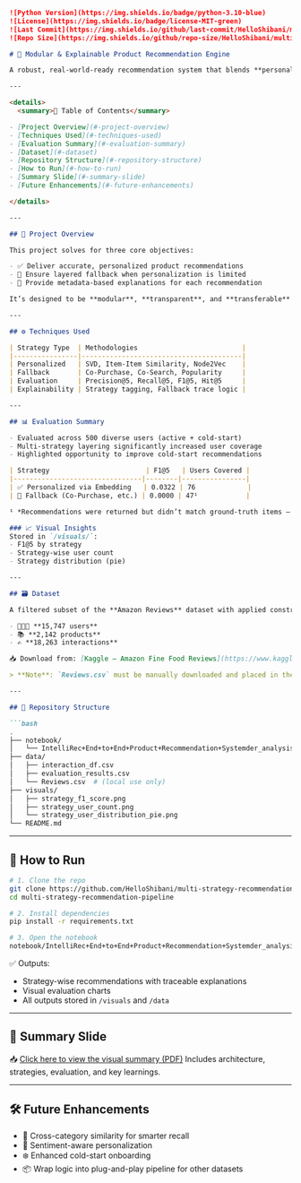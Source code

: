 
````markdown
![Python Version](https://img.shields.io/badge/python-3.10-blue)  
![License](https://img.shields.io/badge/license-MIT-green)  
![Last Commit](https://img.shields.io/github/last-commit/HelloShibani/multi-strategy-recommendation-pipeline)  
![Repo Size](https://img.shields.io/github/repo-size/HelloShibani/multi-strategy-recommendation-pipeline)

# 🧠 Modular & Explainable Product Recommendation Engine

A robust, real-world-ready recommendation system that blends **personalization**, **fallback logic**, and **explainability** to deliver product suggestions even in sparse or cold-start scenarios. Built with transparency and modularity in mind.

---

<details>
  <summary>📑 Table of Contents</summary>

- [Project Overview](#-project-overview)  
- [Techniques Used](#-techniques-used)  
- [Evaluation Summary](#-evaluation-summary)  
- [Dataset](#-dataset)  
- [Repository Structure](#-repository-structure)  
- [How to Run](#-how-to-run)  
- [Summary Slide](#-summary-slide)  
- [Future Enhancements](#-future-enhancements)  

</details>

---

## 📌 Project Overview

This project solves for three core objectives:

- ✅ Deliver accurate, personalized product recommendations  
- 🔁 Ensure layered fallback when personalization is limited  
- 🧾 Provide metadata-based explanations for each recommendation  

It’s designed to be **modular**, **transparent**, and **transferable** across domains.

---

## ⚙️ Techniques Used

| Strategy Type  | Methodologies                          |
|----------------|----------------------------------------|
| Personalized   | SVD, Item-Item Similarity, Node2Vec    |
| Fallback       | Co-Purchase, Co-Search, Popularity     |
| Evaluation     | Precision@5, Recall@5, F1@5, Hit@5     |
| Explainability | Strategy tagging, Fallback trace logic |

---

## 📊 Evaluation Summary

- Evaluated across 500 diverse users (active + cold-start)  
- Multi-strategy layering significantly increased user coverage  
- Highlighted opportunity to improve cold-start recommendations

| Strategy                        | F1@5   | Users Covered |
|--------------------------------|--------|----------------|
| ✅ Personalized via Embedding   | 0.0322 | 76             |
| 🔁 Fallback (Co-Purchase, etc.) | 0.0000 | 47¹            |

¹ *Recommendations were returned but didn’t match ground-truth items — useful for diagnostics and roadmap prioritization.*

### 📈 Visual Insights  
Stored in `/visuals/`:
- F1@5 by strategy  
- Strategy-wise user count  
- Strategy distribution (pie)

---

## 🗃️ Dataset

A filtered subset of the **Amazon Reviews** dataset with applied constraints on helpfulness, recency, and activity.

- 🧑‍🤝‍🧑 **15,747 users**  
- 📚 **2,142 products**  
- ✍️ **18,263 interactions**

📥 Download from: [Kaggle – Amazon Fine Food Reviews](https://www.kaggle.com/datasets/snap/amazon-fine-food-reviews)

> **Note**: `Reviews.csv` must be manually downloaded and placed in the `/data/` folder. It is excluded from the repo for size and licensing reasons.

---

## 📂 Repository Structure

```bash
.
├── notebook/
│   └── IntelliRec+End+to+End+Product+Recommendation+Systemder_analysis.ipynb
├── data/
│   ├── interaction_df.csv
│   ├── evaluation_results.csv
│   └── Reviews.csv  # (local use only)
├── visuals/
│   ├── strategy_f1_score.png
│   ├── strategy_user_count.png
│   └── strategy_user_distribution_pie.png
└── README.md
````

---

## 🚀 How to Run

```bash
# 1. Clone the repo
git clone https://github.com/HelloShibani/multi-strategy-recommendation-pipeline
cd multi-strategy-recommendation-pipeline

# 2. Install dependencies
pip install -r requirements.txt

# 3. Open the notebook
notebook/IntelliRec+End+to+End+Product+Recommendation+Systemder_analysis.ipynb
```

✅ Outputs:

* Strategy-wise recommendations with traceable explanations
* Visual evaluation charts
* All outputs stored in `/visuals` and `/data`

---

## 📄 Summary Slide

📥 [Click here to view the visual summary (PDF)](./Topline%20Summary%20-%20Recommendation%20System%20Evaluation.pdf)
Includes architecture, strategies, evaluation, and key learnings.

---

## 🛠️ Future Enhancements

* 🔄 Cross-category similarity for smarter recall
* 💬 Sentiment-aware personalization
* ❄️ Enhanced cold-start onboarding
* 📦 Wrap logic into plug-and-play pipeline for other datasets

```


